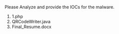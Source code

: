 Please Analyze and provide the IOCs for the malware.

1. 1.php
2. QRCodeWriter.java
3. Final_Resume.docx
